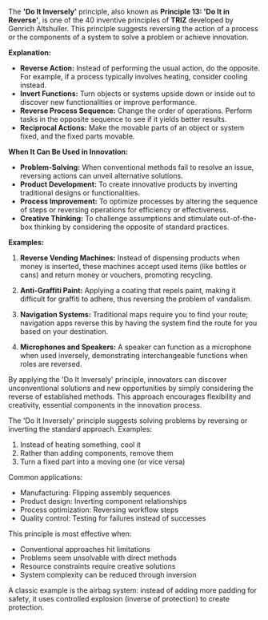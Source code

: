 The **'Do It Inversely'** principle, also known as **Principle 13: 'Do It in Reverse'**, is one of the 40 inventive principles of **TRIZ**  developed by Genrich Altshuller. This principle suggests reversing the action of a process or the components of a system to solve a problem or achieve innovation.

**Explanation:**

- **Reverse Action:** Instead of performing the usual action, do the opposite. For example, if a process typically involves heating, consider cooling instead.
- **Invert Functions:** Turn objects or systems upside down or inside out to discover new functionalities or improve performance.
- **Reverse Process Sequence:** Change the order of operations. Perform tasks in the opposite sequence to see if it yields better results.
- **Reciprocal Actions:** Make the movable parts of an object or system fixed, and the fixed parts movable.

**When It Can Be Used in Innovation:**

- **Problem-Solving:** When conventional methods fail to resolve an issue, reversing actions can unveil alternative solutions.
- **Product Development:** To create innovative products by inverting traditional designs or functionalities.
- **Process Improvement:** To optimize processes by altering the sequence of steps or reversing operations for efficiency or effectiveness.
- **Creative Thinking:** To challenge assumptions and stimulate out-of-the-box thinking by considering the opposite of standard practices.

**Examples:**

1. **Reverse Vending Machines:** Instead of dispensing products when money is inserted, these machines accept used items (like bottles or cans) and return money or vouchers, promoting recycling.

2. **Anti-Graffiti Paint:** Applying a coating that repels paint, making it difficult for graffiti to adhere, thus reversing the problem of vandalism.

3. **Navigation Systems:** Traditional maps require you to find your route; navigation apps reverse this by having the system find the route for you based on your destination.

4. **Microphones and Speakers:** A speaker can function as a microphone when used inversely, demonstrating interchangeable functions when roles are reversed.

By applying the 'Do It Inversely' principle, innovators can discover unconventional solutions and new opportunities by simply considering the reverse of established methods. This approach encourages flexibility and creativity, essential components in the innovation process.

The 'Do It Inversely' principle suggests solving problems by reversing or inverting the standard approach. Examples:

1. Instead of heating something, cool it
2. Rather than adding components, remove them
3. Turn a fixed part into a moving one (or vice versa)

Common applications:
- Manufacturing: Flipping assembly sequences
- Product design: Inverting component relationships
- Process optimization: Reversing workflow steps
- Quality control: Testing for failures instead of successes

This principle is most effective when:
- Conventional approaches hit limitations
- Problems seem unsolvable with direct methods
- Resource constraints require creative solutions
- System complexity can be reduced through inversion

A classic example is the airbag system: instead of adding more padding for safety, it uses controlled explosion (inverse of protection) to create protection.
